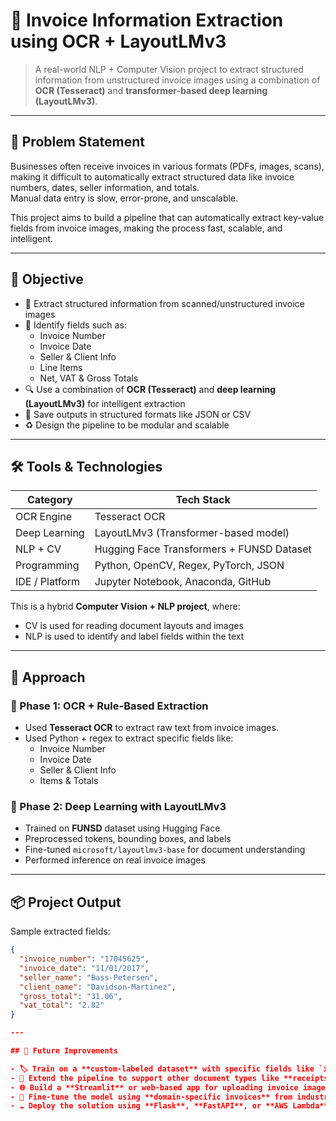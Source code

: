 # 🧾 Invoice Information Extraction using OCR + LayoutLMv3

> A real-world NLP + Computer Vision project to extract structured information from unstructured invoice images using a combination of **OCR (Tesseract)** and **transformer-based deep learning (LayoutLMv3)**.

---

## 📌 Problem Statement

Businesses often receive invoices in various formats (PDFs, images, scans), making it difficult to automatically extract structured data like invoice numbers, dates, seller information, and totals.  
Manual data entry is slow, error-prone, and unscalable.

This project aims to build a pipeline that can automatically extract key-value fields from invoice images, making the process fast, scalable, and intelligent.

---

## 🎯 Objective

- 🧠 Extract structured information from scanned/unstructured invoice images
- 🧾 Identify fields such as:
  - Invoice Number
  - Invoice Date
  - Seller & Client Info
  - Line Items
  - Net, VAT & Gross Totals
- 🔍 Use a combination of **OCR (Tesseract)** and **deep learning (LayoutLMv3)** for intelligent extraction
- 💾 Save outputs in structured formats like JSON or CSV
- ♻️ Design the pipeline to be modular and scalable

---

## 🛠️ Tools & Technologies

| Category           | Tech Stack                                   |
|--------------------|----------------------------------------------|
| OCR Engine         | Tesseract OCR                                |
| Deep Learning      | LayoutLMv3 (Transformer-based model)         |
| NLP + CV           | Hugging Face Transformers + FUNSD Dataset    |
| Programming        | Python, OpenCV, Regex, PyTorch, JSON         |
| IDE / Platform     | Jupyter Notebook, Anaconda, GitHub           |

This is a hybrid **Computer Vision + NLP project**, where:
- CV is used for reading document layouts and images
- NLP is used to identify and label fields within the text

---

## 🧠 Approach

### 🔹 Phase 1: OCR + Rule-Based Extraction
- Used **Tesseract OCR** to extract raw text from invoice images.
- Used Python + regex to extract specific fields like:
  - Invoice Number
  - Invoice Date
  - Seller & Client Info
  - Items & Totals

### 🔹 Phase 2: Deep Learning with LayoutLMv3
- Trained on **FUNSD** dataset using Hugging Face
- Preprocessed tokens, bounding boxes, and labels
- Fine-tuned `microsoft/layoutlmv3-base` for document understanding
- Performed inference on real invoice images

---

## 📦 Project Output

Sample extracted fields:

```json
{
  "invoice_number": "17045625",
  "invoice_date": "11/01/2017",
  "seller_name": "Bass-Petersen",
  "client_name": "Davidson-Martinez",
  "gross_total": "31.06",
  "vat_total": "2.82"
}

---

## 📌 Future Improvements

- 🏷️ Train on a **custom-labeled dataset** with specific fields like `invoice_number`, `net_total`, etc. for better accuracy
- 📄 Extend the pipeline to support other document types like **receipts**, **purchase orders**, or **ID cards**
- 🌐 Build a **Streamlit** or web-based app for uploading invoice images and viewing extracted results in real-time
- 🧠 Fine-tune the model using **domain-specific invoices** from industries like e-commerce or logistics
- ☁️ Deploy the solution using **Flask**, **FastAPI**, or **AWS Lambda** for scalable document automation


